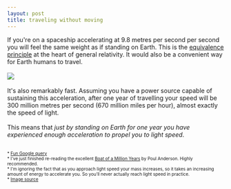 ```yaml
---
layout: post
title: traveling without moving
---
```


<div class="entry-item s2-entrytext">If you're on a spaceship accelerating at 9.8 metres per second per second you will feel the same weight as if standing on Earth. This is the <a href="https://secure.wikimedia.org/wikipedia/en/wiki/Equivalence_principle" rel="nofollow">equivalence principle</a> at the heart of general relativity. It would also be a convenient way for Earth humans to travel.<br/><br/><img src="http://upload.wikimedia.org/wikipedia/commons/thumb/1/11/Elevator_gravity.svg/200px-Elevator_gravity.svg.png"/><br/><br/>It's also remarkably fast. Assuming you have a power source capable of sustaining this acceleration, after one year of travelling your speed will be 300 million metres per second (670 million miles per hour), almost exactly the speed of light.<br/><br/>This means that <i>just by standing on Earth for one year you have experienced enough acceleration to propel you to light speed</i>.<br/><br/><font size="-3"><br/>* <a href="http://www.google.com/search?q=earth+gravity+times+one+year+divided+by+the+speed+of+light" rel="nofollow">Fun Google query</a><br/>* I've just finished re-reading the excellent <a href="https://secure.wikimedia.org/wikipedia/en/wiki/The_Boat_of_a_Million_Years" rel="nofollow">Boat of a Million Years</a> by Poul Anderson. Highly recommended.<br/>* I'm ignoring the fact that as you approach light speed your mass increases, so it takes an increasing amount of energy to accelerate you. So you'll never actually reach light speed in practice.<br/>* <a href="https://secure.wikimedia.org/wikipedia/en/wiki/File:Elevator_gravity.svg" rel="nofollow"> Image source</a><br/></font></div>